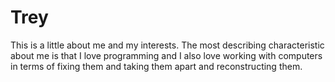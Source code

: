 # Trey

This is a little about me and my interests. The most describing characteristic about me is that I love programming and I also love working with computers in terms of fixing them and taking them apart and reconstructing them.
